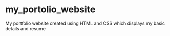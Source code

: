 # my_portolio_website
 My portfolio website created using HTML and CSS which displays my basic details and  resume
